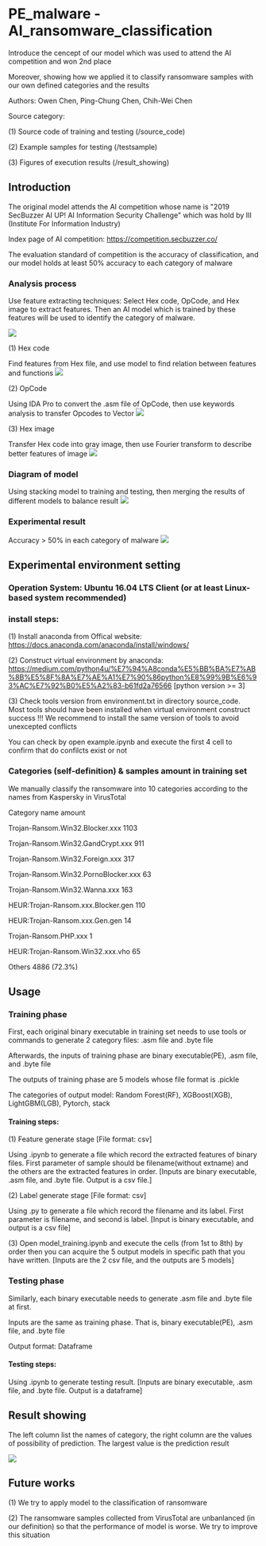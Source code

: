 # PE_malware - AI_ransomware_classification
Introduce the cencept of our model which was used to attend the AI competition and won 2nd place

Moreover, showing how we applied it to classify ransomware samples with our own defined categories and the results 

Authors: Owen Chen, Ping-Chung Chen, Chih-Wei Chen

Source category:

(1) Source code of training and testing (/source_code)

(2) Example samples for testing (/testsample)

(3) Figures of execution results (/result_showing)

## Introduction

The original model attends the AI competition whose name is "2019 SecBuzzer AI UP! AI Information Security Challenge" which was hold by III (Institute For Information Industry)

Index page of AI competition: https://competition.secbuzzer.co/

The evaluation standard of competition is the accuracy of classification, and our model holds at least 50% accuracy to each category of malware

### Analysis process

Use feature extracting techniques: Select Hex code, OpCode, and Hex image to extract features.
Then an AI model which is trained by these features will be used to identify the category of malware.

![](https://github.com/fire78625/AI_ransomware_classification/blob/main/result_showing/malware_analysis.JPG)

(1) Hex code

Find features from Hex file, and use model to find relation between features and functions
![](https://github.com/fire78625/AI_ransomware_classification/blob/main/result_showing/hex_code_analysis.JPG)

(2) OpCode

Using IDA Pro to convert the .asm file of OpCode, then use keywords analysis to transfer Opcodes to Vector
![](https://github.com/fire78625/AI_ransomware_classification/blob/main/result_showing/opcode_analysis.JPG)

(3) Hex image

Transfer Hex code into gray image, then use Fourier transform to describe better features of image
![](https://github.com/fire78625/AI_ransomware_classification/blob/main/result_showing/hex_image_analysis.JPG)

### Diagram of model

Using stacking model to training and testing, then merging the results of different models to balance result
![](https://github.com/fire78625/AI_ransomware_classification/blob/main/result_showing/stack_model.JPG)

### Experimental result

Accuracy > 50% in each category of malware
![](https://github.com/fire78625/AI_ransomware_classification/blob/main/result_showing/accuracy.JPG)

## Experimental environment setting
### Operation System: Ubuntu 16.04 LTS Client (or at least Linux-based system recommended)
### install steps:

(1) Install anaconda from Offical website: https://docs.anaconda.com/anaconda/install/windows/

(2) Construct virtual environment by anaconda: https://medium.com/python4u/%E7%94%A8conda%E5%BB%BA%E7%AB%8B%E5%8F%8A%E7%AE%A1%E7%90%86python%E8%99%9B%E6%93%AC%E7%92%B0%E5%A2%83-b61fd2a76566 [python version >= 3]

(3) Check tools version from environment.txt in directory source_code. Most tools should have been installed when virtual environment construct success
!!! We recommend to install the same version of tools to avoid unexcepted conflicts

You can check by open example.ipynb and execute the first 4 cell to confirm that do confilcts exist or not 

### Categories (self-definition) & samples amount in training set

We manually classify the ransomware into 10 categories according to the names from Kaspersky in VirusTotal

Category name                                amount

Trojan-Ransom.Win32.Blocker.xxx               1103

Trojan-Ransom.Win32.GandCrypt.xxx            911

Trojan-Ransom.Win32.Foreign.xxx               317

Trojan-Ransom.Win32.PornoBlocker.xxx        63

Trojan-Ransom.Win32.Wanna.xxx                    163

HEUR:Trojan-Ransom.xxx.Blocker.gen            110

HEUR:Trojan-Ransom.xxx.Gen.gen                  14

Trojan-Ransom.PHP.xxx                               1

HEUR:Trojan-Ransom.Win32.xxx.vho               65

Others                                             4886  (72.3%)

 
## Usage
### Training phase
First, each original binary executable in training set needs to use tools or commands to generate 2 category files: .asm file and .byte file

Afterwards, the inputs of training phase are binary executable(PE), .asm file, and .byte file 

The outputs of training phase are 5 models whose file format is .pickle

The categories of output model: Random Forest(RF), XGBoost(XGB), LightGBM(LGB), Pytorch, stack

#### Training steps:

(1) Feature generate stage [File format: csv]

Using .ipynb to generate a file which record the extracted features of binary files. First parameter of sample should be filename(without extname) and the others are the extracted features in order. [Inputs are binary executable, .asm file, and .byte file. Output is a csv file.]
    
(2) Label generate stage [File format: csv]

Using .py to generate a file which record the filename and its label. First parameter is filename, and second is label. [Input is binary executable, and output is a csv file]

(3) Open model_training.ipynb and execute the cells (from 1st to 8th) by order then you can acquire the 5 output models in specific path that you have written. [Inputs are the 2 csv file, and the outputs are 5 models]
### Testing phase
Similarly, each binary executable needs to generate .asm file and .byte file at first.

Inputs are the same as training phase. That is, binary executable(PE), .asm file, and .byte file

Output format: Dataframe

#### Testing steps:

Using .ipynb to generate testing result. [Inputs are binary executable, .asm file, and .byte file. Output is a dataframe]

## Result showing

The left column list the names of category, the right column are the values of possibility of prediction. The largest value is the prediction result

![](https://github.com/fire78625/AI_ransomware_classification/blob/main/result_showing/ai_single.png)

## Future works

(1) We try to apply model to the classification of ransomware

(2) The ransomware samples collected from VirusTotal are unbanlanced (in our definition) so that the performance of model is worse. We try to improve this situation 
